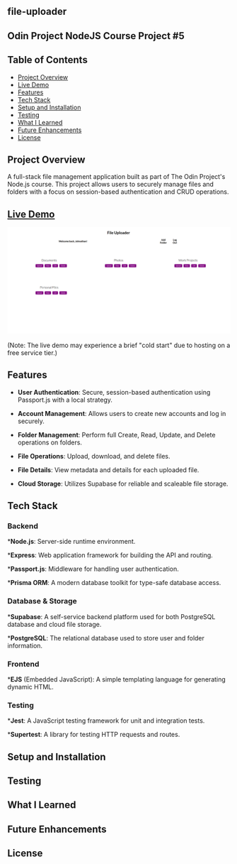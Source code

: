 ## file-uploader

## Odin Project NodeJS Course Project #5

## Table of Contents
* [Project Overview](#project-overview)
* [Live Demo](#live-demo)
* [Features](#features)
* [Tech Stack](#tech-stack)
* [Setup and Installation](#setup-and-installation)
* [Testing](#testing)
* [What I Learned](#what-i-learned)
* [Future Enhancements](#future-enhancements)
* [License](#license)

## Project Overview
  A full-stack file management application built as part of The Odin Project's Node.js course. This project allows users to securely manage files and folders with a focus on session-based authentication and CRUD operations.

  ## [Live Demo](file-uploader-aup0.onrender.com/)
  ![alt text](./public/images/file-uploader-homepage.png "Home page image preview")

  (Note: The live demo may experience a brief "cold start" due to hosting on a free service tier.)

## Features
  * __User Authentication__: Secure, session-based authentication using Passport.js with a local strategy.

  * __Account Management__: Allows users to create new accounts and log in securely.

  * __Folder Management__: Perform full Create, Read, Update, and Delete operations on folders.

  * __File Operations__: Upload, download, and delete files.

  * __File Details__: View metadata and details for each uploaded file.

  * __Cloud Storage__: Utilizes Supabase for reliable and scaleable file storage.

## Tech Stack
  ### Backend
  *__Node.js__: Server-side runtime environment.

  *__Express__: Web application framework for building the API and routing.

  *__Passport.js__: Middleware for handling user authentication.

  *__Prisma ORM__: A modern database toolkit for type-safe database access.

  ### Database & Storage
  *__Supabase__: A self-service backend platform used for both PostgreSQL database and cloud file storage.

  *__PostgreSQL__: The relational database used to store user and folder information.

  ### Frontend
  *__EJS__ (Embedded JavaScript): A simple templating language for generating dynamic HTML.

  ### Testing
  *__Jest__: A JavaScript testing framework for unit and integration tests.

  *__Supertest__: A library for testing HTTP requests and routes.

  ## Setup and Installation

  ## Testing

  ## What I Learned

  ## Future Enhancements

  ## License
